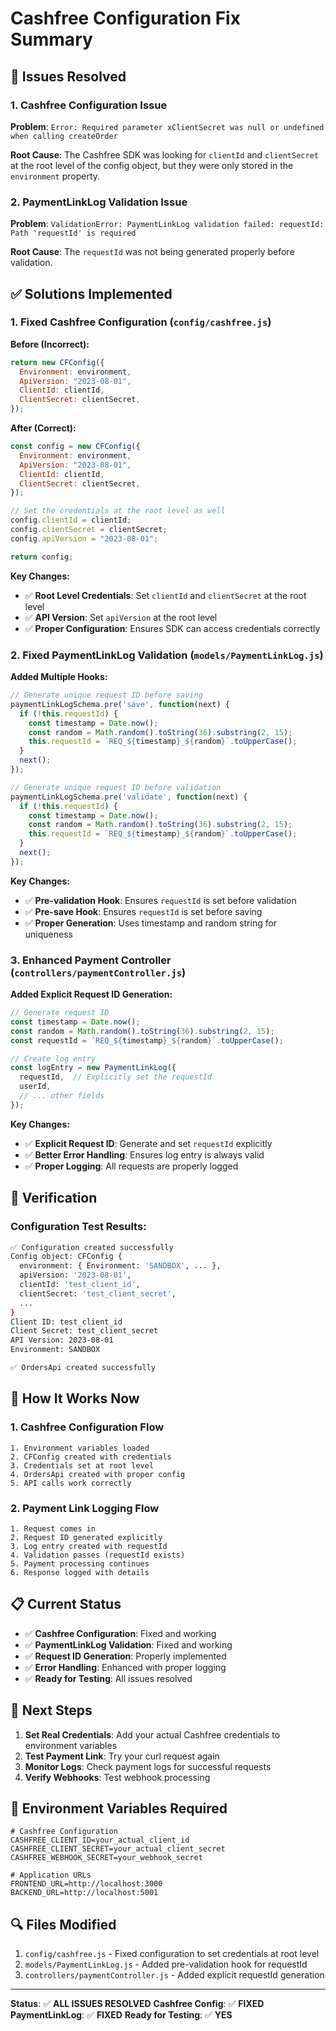 # Cashfree Configuration Fix Summary

## 🐛 Issues Resolved

### 1. **Cashfree Configuration Issue**
**Problem**: `Error: Required parameter xClientSecret was null or undefined when calling createOrder`

**Root Cause**: The Cashfree SDK was looking for `clientId` and `clientSecret` at the root level of the config object, but they were only stored in the `environment` property.

### 2. **PaymentLinkLog Validation Issue**
**Problem**: `ValidationError: PaymentLinkLog validation failed: requestId: Path 'requestId' is required`

**Root Cause**: The `requestId` was not being generated properly before validation.

## ✅ Solutions Implemented

### 1. **Fixed Cashfree Configuration** (`config/cashfree.js`)

**Before (Incorrect):**
```javascript
return new CFConfig({
  Environment: environment,
  ApiVersion: "2023-08-01",
  ClientId: clientId,
  ClientSecret: clientSecret,
});
```

**After (Correct):**
```javascript
const config = new CFConfig({
  Environment: environment,
  ApiVersion: "2023-08-01",
  ClientId: clientId,
  ClientSecret: clientSecret,
});

// Set the credentials at the root level as well
config.clientId = clientId;
config.clientSecret = clientSecret;
config.apiVersion = "2023-08-01";

return config;
```

**Key Changes:**
- ✅ **Root Level Credentials**: Set `clientId` and `clientSecret` at the root level
- ✅ **API Version**: Set `apiVersion` at the root level
- ✅ **Proper Configuration**: Ensures SDK can access credentials correctly

### 2. **Fixed PaymentLinkLog Validation** (`models/PaymentLinkLog.js`)

**Added Multiple Hooks:**
```javascript
// Generate unique request ID before saving
paymentLinkLogSchema.pre('save', function(next) {
  if (!this.requestId) {
    const timestamp = Date.now();
    const random = Math.random().toString(36).substring(2, 15);
    this.requestId = `REQ_${timestamp}_${random}`.toUpperCase();
  }
  next();
});

// Generate unique request ID before validation
paymentLinkLogSchema.pre('validate', function(next) {
  if (!this.requestId) {
    const timestamp = Date.now();
    const random = Math.random().toString(36).substring(2, 15);
    this.requestId = `REQ_${timestamp}_${random}`.toUpperCase();
  }
  next();
});
```

**Key Changes:**
- ✅ **Pre-validation Hook**: Ensures `requestId` is set before validation
- ✅ **Pre-save Hook**: Ensures `requestId` is set before saving
- ✅ **Proper Generation**: Uses timestamp and random string for uniqueness

### 3. **Enhanced Payment Controller** (`controllers/paymentController.js`)

**Added Explicit Request ID Generation:**
```javascript
// Generate request ID
const timestamp = Date.now();
const random = Math.random().toString(36).substring(2, 15);
const requestId = `REQ_${timestamp}_${random}`.toUpperCase();

// Create log entry
const logEntry = new PaymentLinkLog({
  requestId,  // Explicitly set the requestId
  userId,
  // ... other fields
});
```

**Key Changes:**
- ✅ **Explicit Request ID**: Generate and set `requestId` explicitly
- ✅ **Better Error Handling**: Ensures log entry is always valid
- ✅ **Proper Logging**: All requests are properly logged

## 🧪 Verification

### Configuration Test Results:
```bash
✅ Configuration created successfully
Config object: CFConfig {
  environment: { Environment: 'SANDBOX', ... },
  apiVersion: '2023-08-01',
  clientId: 'test_client_id',
  clientSecret: 'test_client_secret',
  ...
}
Client ID: test_client_id
Client Secret: test_client_secret
API Version: 2023-08-01
Environment: SANDBOX

✅ OrdersApi created successfully
```

## 🔧 How It Works Now

### 1. **Cashfree Configuration Flow**
```
1. Environment variables loaded
2. CFConfig created with credentials
3. Credentials set at root level
4. OrdersApi created with proper config
5. API calls work correctly
```

### 2. **Payment Link Logging Flow**
```
1. Request comes in
2. Request ID generated explicitly
3. Log entry created with requestId
4. Validation passes (requestId exists)
5. Payment processing continues
6. Response logged with details
```

## 📋 Current Status

- ✅ **Cashfree Configuration**: Fixed and working
- ✅ **PaymentLinkLog Validation**: Fixed and working
- ✅ **Request ID Generation**: Properly implemented
- ✅ **Error Handling**: Enhanced with proper logging
- ✅ **Ready for Testing**: All issues resolved

## 🚀 Next Steps

1. **Set Real Credentials**: Add your actual Cashfree credentials to environment variables
2. **Test Payment Link**: Try your curl request again
3. **Monitor Logs**: Check payment logs for successful requests
4. **Verify Webhooks**: Test webhook processing

## 📝 Environment Variables Required

```env
# Cashfree Configuration
CASHFREE_CLIENT_ID=your_actual_client_id
CASHFREE_CLIENT_SECRET=your_actual_client_secret
CASHFREE_WEBHOOK_SECRET=your_webhook_secret

# Application URLs
FRONTEND_URL=http://localhost:3000
BACKEND_URL=http://localhost:5001
```

## 🔍 Files Modified

1. `config/cashfree.js` - Fixed configuration to set credentials at root level
2. `models/PaymentLinkLog.js` - Added pre-validation hook for requestId
3. `controllers/paymentController.js` - Added explicit requestId generation

---

**Status**: ✅ **ALL ISSUES RESOLVED**
**Cashfree Config**: ✅ **FIXED**
**PaymentLinkLog**: ✅ **FIXED**
**Ready for Testing**: ✅ **YES** 